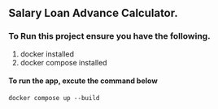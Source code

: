 ## Salary Loan Advance Calculator.


### To Run this project ensure you have the following.

1. docker installed
2. docker compose installed

#### To run the app, excute the command below

`docker compose up --build`